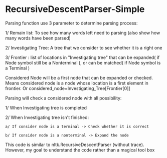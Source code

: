# RecursiveDescentParser-Simple

Parsing function use 3 parameter to determine parsing process:

1/ Remain list: To see how many words left need to parsing (also show how many words have been parsed)

2/ Investigating Tree: A tree that we consider to see whether it is a right one

3/ Frontier : list of locations in "Investigating tree" that can be expanded( if Node symbol still be a Nonterminal ), or
can be matched( if Node symbol is a Terminal )



Considered Node will be a first node that can be expanded or checked. Means considered node is a node whose location is a first
element in frontier. Or considered_node=Investigating_Tree[Frontier[0]]

Parsing will check a considered node with all possibility:

1/ When Investigating tree is completed

2/ When Investigating tree isn't finished:

    a/ If consider node is a terminal -> Check whether it is correct

    b/ If consider node is a nonterminal -> Expand the node


This code is similar to nltk.RecursiveDescentParser (without trace). However, my goal to understand the code rather than
a magical tool box


